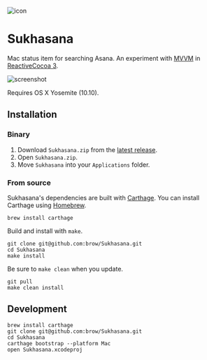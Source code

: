 ![icon](http://i.imgur.com/EnMyXQq.png)

# Sukhasana
Mac status item for searching Asana. An experiment with [MVVM](https://github.com/ReactiveCocoa/ReactiveViewModel) in [ReactiveCocoa 3](https://github.com/ReactiveCocoa/ReactiveCocoa/pull/1382).

![screenshot](http://zippy.gfycat.com/WellmadeBewitchedHart.gif)

Requires OS X Yosemite (10.10).

## Installation

### Binary

1. Download `Sukhasana.zip` from the [latest release](https://github.com/brow/Sukhasana/releases/latest).
2. Open `Sukhasana.zip`.
3. Move `Sukhasana` into your `Applications` folder.

### From source
Sukhasana's dependencies are built with [Carthage](https://github.com/Carthage/Carthage). You can install Carthage using [Homebrew](http://brew.sh/).
```
brew install carthage
```
Build and install with `make`.
```
git clone git@github.com:brow/Sukhasana.git
cd Sukhasana
make install
```
Be sure to `make clean` when you update.
```
git pull
make clean install
```

## Development
```
brew install carthage
git clone git@github.com:brow/Sukhasana.git
cd Sukhasana
carthage bootstrap --platform Mac
open Sukhasana.xcodeproj
```
